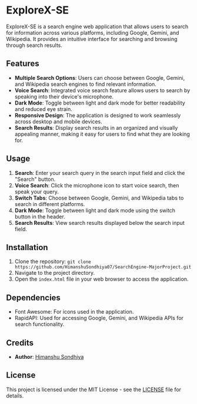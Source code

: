 # ExploreX-SE

ExploreX-SE is a search engine web application that allows users to search for information across various platforms, including Google, Gemini, and Wikipedia. It provides an intuitive interface for searching and browsing through search results.

## Features

- **Multiple Search Options**: Users can choose between Google, Gemini, and Wikipedia search engines to find relevant information.
- **Voice Search**: Integrated voice search feature allows users to search by speaking into their device's microphone.
- **Dark Mode**: Toggle between light and dark mode for better readability and reduced eye strain.
- **Responsive Design**: The application is designed to work seamlessly across desktop and mobile devices.
- **Search Results**: Display search results in an organized and visually appealing manner, making it easy for users to find what they are looking for.

## Usage

1. **Search**: Enter your search query in the search input field and click the "Search" button.
2. **Voice Search**: Click the microphone icon to start voice search, then speak your query.
3. **Switch Tabs**: Choose between Google, Gemini, and Wikipedia tabs to search in different platforms.
4. **Dark Mode**: Toggle between light and dark mode using the switch button in the header.
5. **Search Results**: View search results displayed below the search input field.

## Installation

1. Clone the repository: `git clone https://github.com/HimanshuSondhiya07/SearchEngine-MajorProject.git`
2. Navigate to the project directory.
3. Open the `index.html` file in your web browser to access the application.

## Dependencies

- Font Awesome: For icons used in the application.
- RapidAPI: Used for accessing Google, Gemini, and Wikipedia APIs for search functionality.

## Credits

- **Author**: [Himanshu Sondhiya](https://github.com/HimanshuSondhiya07)

## License

This project is licensed under the MIT License - see the [LICENSE](LICENSE) file for details.
